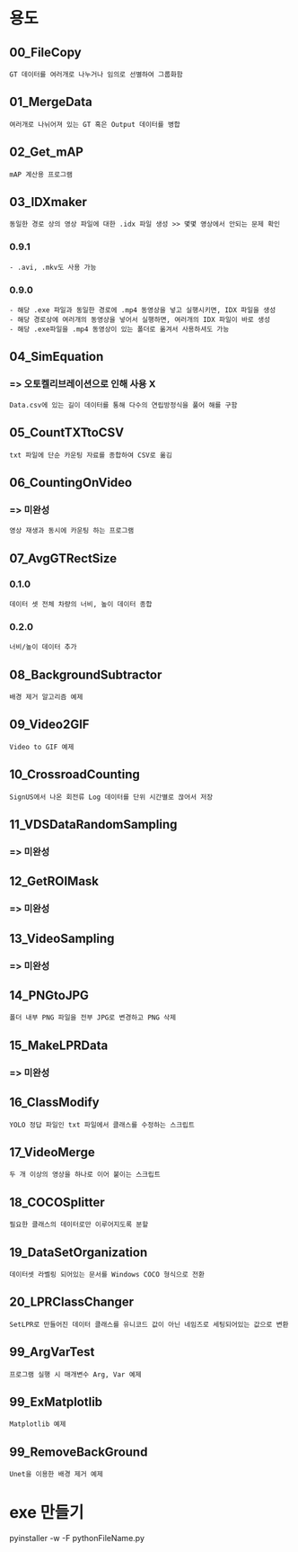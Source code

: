 # 용도

## 00_FileCopy
    GT 데이터를 여러개로 나누거나 임의로 선별하여 그룹화함

## 01_MergeData
    여러개로 나뉘어져 있는 GT 혹은 Output 데이터를 병합

## 02_Get_mAP
    mAP 계산용 프로그램

## 03_IDXmaker
    동일한 경로 상의 영상 파일에 대한 .idx 파일 생성 >> 몇몇 영상에서 안되는 문제 확인

### 0.9.1
    - .avi, .mkv도 사용 가능

### 0.9.0
    - 해당 .exe 파일과 동일한 경로에 .mp4 동영상을 넣고 실행시키면, IDX 파일을 생성
    - 해당 경로상에 여러개의 동영상을 넣어서 실행하면, 여러개의 IDX 파일이 바로 생성
    - 해당 .exe파일을 .mp4 동영상이 있는 폴더로 옮겨서 사용하셔도 가능

## 04_SimEquation
### => 오토켈리브레이션으로 인해 사용 X
    Data.csv에 있는 길이 데이터를 통해 다수의 연립방정식을 풀어 해를 구함
    
## 05_CountTXTtoCSV
    txt 파일에 단순 카운팅 자료를 종합하여 CSV로 옮김

## 06_CountingOnVideo
### => 미완성
    영상 재생과 동시에 카운팅 하는 프로그램

## 07_AvgGTRectSize
### 0.1.0
    데이터 셋 전체 차량의 너비, 높이 데이터 종합
### 0.2.0
    너비/높이 데이터 추가

## 08_BackgroundSubtractor
    배경 제거 알고리즘 예제

## 09_Video2GIF
    Video to GIF 예제

## 10_CrossroadCounting
    SignUS에서 나온 회전류 Log 데이터를 단위 시간별로 끊어서 저장

## 11_VDSDataRandomSampling
### => 미완성

## 12_GetROIMask
### => 미완성

## 13_VideoSampling
### => 미완성

## 14_PNGtoJPG
    폴더 내부 PNG 파일을 전부 JPG로 변경하고 PNG 삭제

## 15_MakeLPRData
### => 미완성

## 16_ClassModify
    YOLO 정답 파일인 txt 파일에서 클래스를 수정하는 스크립트

## 17_VideoMerge
    두 개 이상의 영상을 하나로 이어 붙이는 스크립트

## 18_COCOSplitter
    필요한 클래스의 데이터로만 이루어지도록 분할

## 19_DataSetOrganization
    데이터셋 라벨링 되어있는 문서를 Windows COCO 형식으로 전환

## 20_LPRClassChanger
    SetLPR로 만들어진 데이터 클래스를 유니코드 값이 아닌 네임즈로 세팅되어있는 값으로 변환

## 99_ArgVarTest
    프로그램 실행 시 매개변수 Arg, Var 예제

## 99_ExMatplotlib
    Matplotlib 예제

## 99_RemoveBackGround
    Unet을 이용한 배경 제거 예제

# exe 만들기
pyinstaller -w -F pythonFileName.py